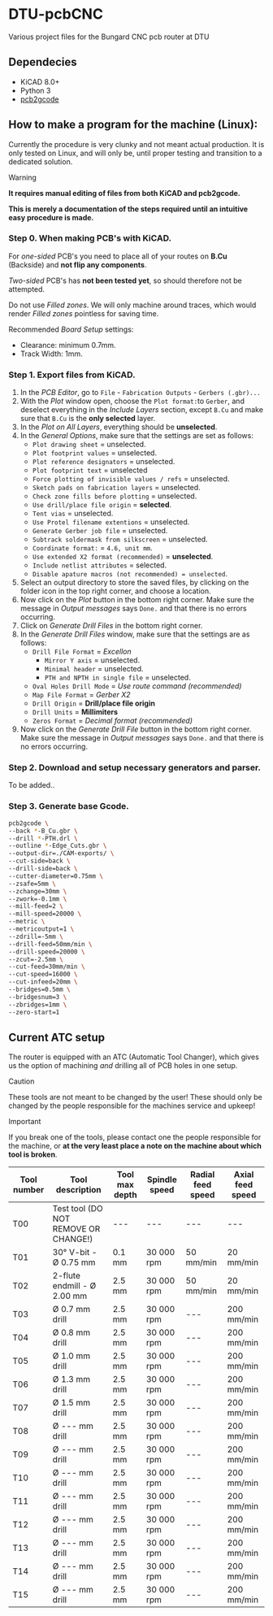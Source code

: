 # DTU-pcbCNC

Various project files for the Bungard CNC pcb router at DTU

## Dependecies

- KiCAD 8.0+
- Python 3
- [pcb2gcode](https://github.com/pcb2gcode/pcb2gcode)

## How to make a program for the machine (Linux):

Currently the procedure is very clunky and not meant actual production. It is only tested on Linux, and will only be, until proper testing and transition to a dedicated solution.

> [!WARNING]
> **It requires manual editing of files from both KiCAD and pcb2gcode.**
>
> **This is merely a documentation of the steps required until an intuitive easy procedure is made.**

### Step 0. When making PCB's with KiCAD.

For *one-sided* PCB's you need to place all of your routes on **B.Cu** (Backside) and **not flip any components**.

*Two-sided* PCB's has **not been tested yet**, so should therefore not be attempted.

Do not use *Filled zones*. We will only machine around traces, which would render *Filled zones* pointless for saving time.

Recommended *Board Setup* settings:

- Clearance: minimum 0.7mm.
- Track Width: 1mm.

### Step 1. Export files from KiCAD.

1. In the *PCB Editor*, go to `File` - `Fabrication Outputs` - `Gerbers (.gbr)...`
2. With the *Plot* window open, choose the `Plot format:`to `Gerber`, and deselect everything in the *Include Layers* section, except `B.Cu` and make sure that `B.Cu` is the **only selected** layer.
3. In the *Plot on All Layers*, everything should be **unselected**.
4. In the *General Options*, make sure that the settings are set as follows:
   - `Plot drawing sheet` = unselected.
   - `Plot footprint values` = unselected.
   - `Plot reference designators` = unselected.
   - `Plot footprint text` = unselected
   - `Force plotting of invisible values / refs` = unselected.
   - `Sketch pads on fabrication layers` = unselected.
   - `Check zone fills before plotting` = unselected.
   - `Use drill/place file origin` = **selected**.
   - `Tent vias` = unselected.
   - `Use Protel filename extentions` = unselected.
   - `Generate Gerber job file` = unselected.
   - `Subtrack soldermask from silkscreen` = unselected.
   - `Coordinate format:` = `4.6, unit mm`.
   - `Use extended X2 format (recommended)` = **unselected**.
   - `Include netlist attributes` = selected.
   - `Disable apature macros (not recommended) = unselected`.
5. Select an output directory to store the saved files, by clicking on the folder icon in the top right corner, and choose a location.
6. Now click on the *Plot* button in the bottom right corner. Make sure the message in *Output messages* says `Done.` and that there is no errors occurring.
7. Click on *Generate Drill Files* in the bottom right corner.
8. In the *Generate Drill Files* window, make sure that the settings are as follows:
   - `Drill File Format` = *Excellon*
       - `Mirror Y axis` = unselected.
       - `Minimal header` = unselected.
       - `PTH and NPTH in single file` = unselected.
   - `Oval Holes Drill Mode` = *Use route command (recommended)*
   - `Map File Format` = *Gerber X2*
   - `Drill Origin` = **Drill/place file origin**
   - `Drill Units` = **Millimiters**
   - `Zeros Format` = *Decimal format (recommended)*
9. Now click on the *Generate Drill File* button in the bottom right corner. Make sure the message in *Output messages* says `Done.` and that there is no errors occurring.

### Step 2. Download and setup necessary generators and parser.

To be added..

### Step 3. Generate base Gcode.

```bash
pcb2gcode \
--back *-B_Cu.gbr \
--drill *-PTH.drl \
--outline *-Edge_Cuts.gbr \
--output-dir=./CAM-exports/ \
--cut-side=back \
--drill-side=back \
--cutter-diameter=0.75mm \
--zsafe=5mm \
--zchange=30mm \
--zwork=-0.1mm \
--mill-feed=2 \
--mill-speed=20000 \
--metric \
--metricoutput=1 \
--zdrill=-5mm \
--drill-feed=50mm/min \
--drill-speed=20000 \
--zcut=-2.5mm \
--cut-feed=30mm/min \
--cut-speed=16000 \
--cut-infeed=20mm \
--bridges=0.5mm \
--bridgesnum=3 \
--zbridges=1mm \
--zero-start=1
```

## Current ATC setup
The router is equipped with an ATC (Automatic Tool Changer), which gives us the option of machining *and* drilling all of PCB holes in one setup.

> [!CAUTION]
> These tools are not meant to be changed by the user! These should only be changed by the people responsible for the machines service and upkeep!

> [!IMPORTANT]
> If you break one of the tools, please contact one the people responsible for the machine, or **at the very least place a note on the machine about which tool is broken**.


| Tool number | Tool description | Tool max depth | Spindle speed | Radial feed speed | Axial feed speed |
|-------------|------------------|----------------|---------------|-------------------|------------------|
| T00 | Test tool (DO NOT REMOVE OR CHANGE!) | --- | --- | --- | --- |
| T01 | 30° V-bit - Ø 0.75 mm | 0.1 mm | 30 000 rpm | 50 mm/min | 20 mm/min |
| T02 | 2-flute endmill - Ø 2.00 mm | 2.5 mm | 30 000 rpm | 50 mm/min | 20 mm/min |
| T03 | Ø 0.7 mm drill | 2.5 mm | 30 000 rpm | --- | 200 mm/min |
| T04 | Ø 0.8 mm drill | 2.5 mm | 30 000 rpm | --- | 200 mm/min |
| T05 | Ø 1.0 mm drill | 2.5 mm | 30 000 rpm | --- | 200 mm/min |
| T06 | Ø 1.3 mm drill | 2.5 mm | 30 000 rpm | --- | 200 mm/min |
| T07 | Ø 1.5 mm drill | 2.5 mm | 30 000 rpm | --- | 200 mm/min |
| T08 | Ø --- mm drill | 2.5 mm | 30 000 rpm | --- | 200 mm/min |
| T09 | Ø --- mm drill | 2.5 mm | 30 000 rpm | --- | 200 mm/min |
| T10 | Ø --- mm drill | 2.5 mm | 30 000 rpm | --- | 200 mm/min |
| T11 | Ø --- mm drill | 2.5 mm | 30 000 rpm | --- | 200 mm/min |
| T12 | Ø --- mm drill | 2.5 mm | 30 000 rpm | --- | 200 mm/min |
| T13 | Ø --- mm drill | 2.5 mm | 30 000 rpm | --- | 200 mm/min |
| T14 | Ø --- mm drill | 2.5 mm | 30 000 rpm | --- | 200 mm/min |
| T15 | Ø --- mm drill | 2.5 mm | 30 000 rpm | --- | 200 mm/min |
